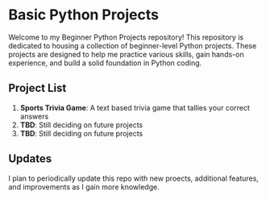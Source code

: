 # Basic Python Projects

Welcome to my Beginner Python Projects repository! This repository is dedicated to housing a collection of beginner-level Python projects. These projects are designed to help me practice various skills, gain hands-on experience, and build a solid foundation in Python coding.

## Project List

1. <b>Sports Trivia Game</b>: A text based trivia game that tallies your correct answers
2. <b>TBD</b>: Still deciding on future projects
3. <b>TBD</b>: Still deciding on future projects

## Updates

I plan to periodically update this repo with new proects, additional features, and improvements as I gain more knowledge.
